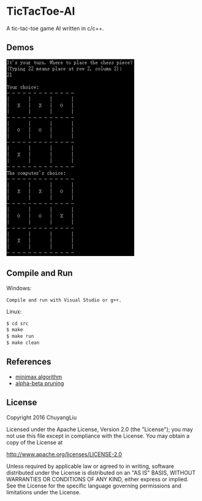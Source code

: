 # TicTacToe-AI

A tic-tac-toe game AI written in c/c++.

## Demos

![](img/preview.png)

## Compile and Run

Windows:

    Compile and run with Visual Studio or g++.
    
Linux:

```bash
$ cd src
$ make
$ make run
$ make clean
```

## References

* [minimax algorithm](https://en.wikipedia.org/wiki/Minimax)
* [alpha-beta pruning](https://en.wikipedia.org/wiki/Alpha%E2%80%93beta_pruning)

## License

Copyright 2016 ChuyangLiu

Licensed under the Apache License, Version 2.0 (the "License");
you may not use this file except in compliance with the License.
You may obtain a copy of the License at

http://www.apache.org/licenses/LICENSE-2.0

Unless required by applicable law or agreed to in writing, software
distributed under the License is distributed on an "AS IS" BASIS,
WITHOUT WARRANTIES OR CONDITIONS OF ANY KIND, either express or implied.
See the License for the specific language governing permissions and
limitations under the License.
